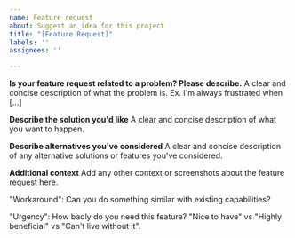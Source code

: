 ```yaml
---
name: Feature request
about: Suggest an idea for this project
title: "[Feature Request]"
labels: ''
assignees: ''

---
```


**Is your feature request related to a problem? Please describe.**
A clear and concise description of what the problem is. Ex. I'm always frustrated when [...]

**Describe the solution you'd like**
A clear and concise description of what you want to happen.

**Describe alternatives you've considered**
A clear and concise description of any alternative solutions or features you've considered.

**Additional context**
Add any other context or screenshots about the feature request here.

"Workaround": Can you do something similar with existing capabilities?

"Urgency": How badly do you need this feature? "Nice to have" vs "Highly beneficial" vs "Can't live without it".
